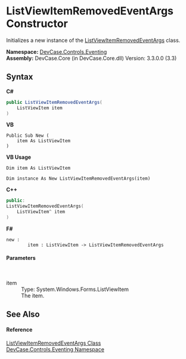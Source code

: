 # ListViewItemRemovedEventArgs Constructor 
 

Initializes a new instance of the <a href="T_DevCase_Controls_Eventing_ListViewItemRemovedEventArgs">ListViewItemRemovedEventArgs</a> class.

**Namespace:**&nbsp;<a href="N_DevCase_Controls_Eventing">DevCase.Controls.Eventing</a><br />**Assembly:**&nbsp;DevCase.Core (in DevCase.Core.dll) Version: 3.3.0.0 (3.3)

## Syntax

**C#**<br />
``` C#
public ListViewItemRemovedEventArgs(
	ListViewItem item
)
```

**VB**<br />
``` VB
Public Sub New ( 
	item As ListViewItem
)
```

**VB Usage**<br />
``` VB Usage
Dim item As ListViewItem

Dim instance As New ListViewItemRemovedEventArgs(item)
```

**C++**<br />
``` C++
public:
ListViewItemRemovedEventArgs(
	ListViewItem^ item
)
```

**F#**<br />
``` F#
new : 
        item : ListViewItem -> ListViewItemRemovedEventArgs
```


#### Parameters
&nbsp;<dl><dt>item</dt><dd>Type: System.Windows.Forms.ListViewItem<br />The item.</dd></dl>

## See Also


#### Reference
<a href="T_DevCase_Controls_Eventing_ListViewItemRemovedEventArgs">ListViewItemRemovedEventArgs Class</a><br /><a href="N_DevCase_Controls_Eventing">DevCase.Controls.Eventing Namespace</a><br />